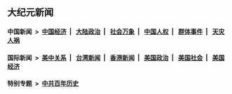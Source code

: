 ## 大纪元新闻

#### 中国新闻 &nbsp;>&nbsp; [中国经济](indexes/ncid283/README.md?11160045) &nbsp;| &nbsp; [大陆政治](indexes/ncid277/README.md?11160045) &nbsp;| &nbsp; [社会万象](indexes/ncid282/README.md?11160045) &nbsp;| &nbsp; [中国人权](indexes/ncid278/README.md?11160045) &nbsp;| &nbsp; [群体事件](indexes/ncid279/README.md?11160045) &nbsp;| &nbsp; [天灾人祸](indexes/ncid280/README.md?11160045)

#### 国际新闻 &nbsp;>&nbsp; [美中关系](indexes/nf1412576/README.md?11160045) &nbsp;| &nbsp; [台湾新闻](indexes/ncid1349361/README.md?11160045) &nbsp;| &nbsp; [香港新闻](indexes/ncid1349362/README.md?11160045) &nbsp;| &nbsp; [美国政治](indexes/ncid1078159/README.md?11160045) &nbsp;| &nbsp; [美国社会](indexes/ncid1078160/README.md?11160045) &nbsp;| &nbsp; [美国经济](indexes/ncid1078158/README.md?11160045)

#### 特别专题 &nbsp;>&nbsp; [中共百年历史](https://github.com/epoch-news/epoch-special/blob/master/README.md?11160045)  
